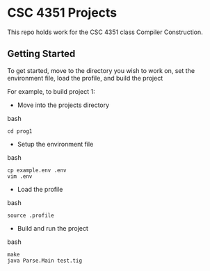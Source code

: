 # CSC 4351 Projects

This repo holds work for the CSC 4351 class Compiler Construction.

## Getting Started

To get started, move to the directory you wish to work on, set the environment file, load the profile, and build the project

For example, to build project 1:

- Move into the projects directory

bash
```
cd prog1
```

- Setup the environment file

bash
```
cp example.env .env
vim .env
```

- Load the profile

bash
```
source .profile
```

- Build and run the project

bash
```
make
java Parse.Main test.tig
```